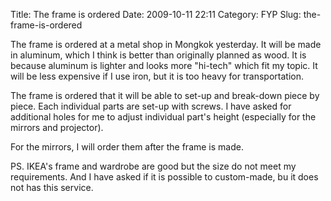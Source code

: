 Title: The frame is ordered
Date: 2009-10-11 22:11
Category: FYP
Slug: the-frame-is-ordered

The frame is ordered at a metal shop in Mongkok yesterday. It will be
made in aluminum, which I think is better than originally planned as
wood. It is because aluminum is lighter and looks more "hi-tech" which
fit my topic. It will be less expensive if I use iron, but it is too
heavy for transportation.

The frame is ordered that it will be able to set-up and break-down piece
by piece. Each individual parts are set-up with screws. I have asked for
additional holes for me to adjust individual part's height (especially
for the mirrors and projector).

For the mirrors, I will order them after the frame is made.

PS. IKEA's frame and wardrobe are good but the size do not meet my
requirements. And I have asked if it is possible to custom-made, bu it
does not has this service.
